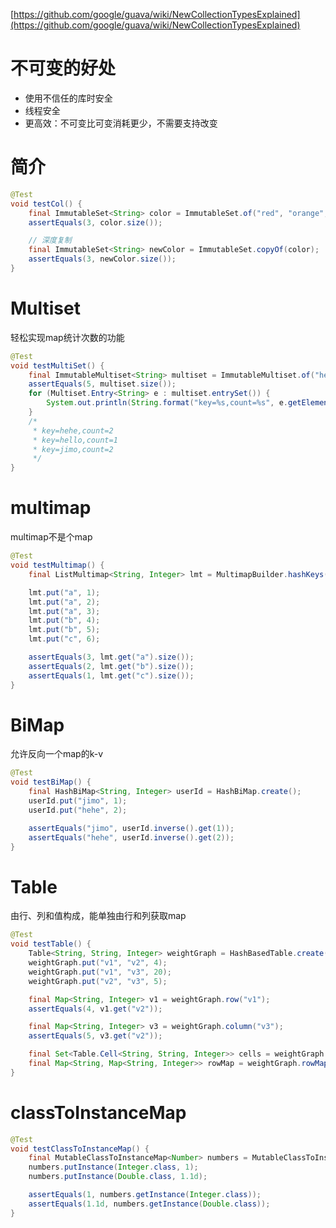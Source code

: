
[https://github.com/google/guava/wiki/NewCollectionTypesExplained](https://github.com/google/guava/wiki/NewCollectionTypesExplained)

# 不可变的好处

* 使用不信任的库时安全
* 线程安全
* 更高效：不可变比可变消耗更少，不需要支持改变

# 简介

```java
@Test
void testCol() {
    final ImmutableSet<String> color = ImmutableSet.of("red", "orange", "yellow", "red");
    assertEquals(3, color.size());

    // 深度复制
    final ImmutableSet<String> newColor = ImmutableSet.copyOf(color);
    assertEquals(3, newColor.size());
}
```

# Multiset

轻松实现map统计次数的功能
```java
@Test
void testMultiSet() {
    final ImmutableMultiset<String> multiset = ImmutableMultiset.of("hehe", "hello", "jimo", "hehe", "jimo");
    assertEquals(5, multiset.size());
    for (Multiset.Entry<String> e : multiset.entrySet()) {
        System.out.println(String.format("key=%s,count=%s", e.getElement(), e.getCount()));
    }
    /*
     * key=hehe,count=2
     * key=hello,count=1
     * key=jimo,count=2
     */
}
```

# multimap

multimap不是个map

```java
@Test
void testMultimap() {
    final ListMultimap<String, Integer> lmt = MultimapBuilder.hashKeys().arrayListValues().build();

    lmt.put("a", 1);
    lmt.put("a", 2);
    lmt.put("a", 3);
    lmt.put("b", 4);
    lmt.put("b", 5);
    lmt.put("c", 6);

    assertEquals(3, lmt.get("a").size());
    assertEquals(2, lmt.get("b").size());
    assertEquals(1, lmt.get("c").size());
}
```

# BiMap

允许反向一个map的k-v
```java
@Test
void testBiMap() {
    final HashBiMap<String, Integer> userId = HashBiMap.create();
    userId.put("jimo", 1);
    userId.put("hehe", 2);

    assertEquals("jimo", userId.inverse().get(1));
    assertEquals("hehe", userId.inverse().get(2));
}
```

# Table

由行、列和值构成，能单独由行和列获取map

```java
@Test
void testTable() {
    Table<String, String, Integer> weightGraph = HashBasedTable.create();
    weightGraph.put("v1", "v2", 4);
    weightGraph.put("v1", "v3", 20);
    weightGraph.put("v2", "v3", 5);

    final Map<String, Integer> v1 = weightGraph.row("v1");
    assertEquals(4, v1.get("v2"));

    final Map<String, Integer> v3 = weightGraph.column("v3");
    assertEquals(5, v3.get("v2"));

    final Set<Table.Cell<String, String, Integer>> cells = weightGraph.cellSet();
    final Map<String, Map<String, Integer>> rowMap = weightGraph.rowMap();
}
```

# classToInstanceMap

```java
@Test
void testClassToInstanceMap() {
    final MutableClassToInstanceMap<Number> numbers = MutableClassToInstanceMap.create();
    numbers.putInstance(Integer.class, 1);
    numbers.putInstance(Double.class, 1.1d);

    assertEquals(1, numbers.getInstance(Integer.class));
    assertEquals(1.1d, numbers.getInstance(Double.class));
}
```

